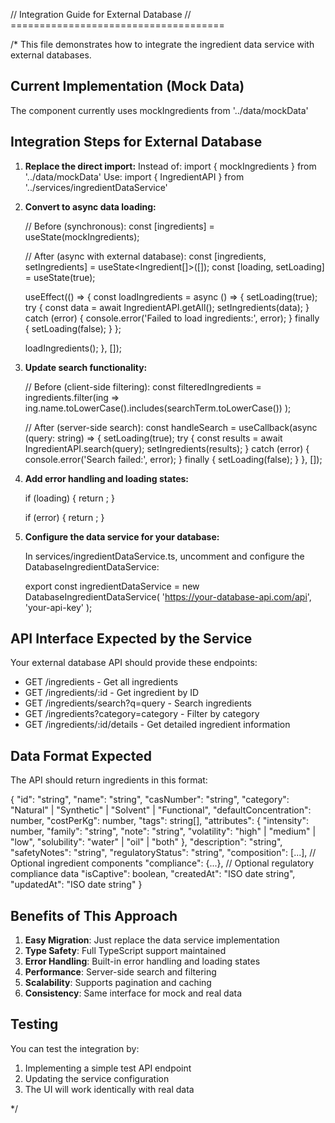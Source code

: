 // Integration Guide for External Database
// =====================================

/\*
This file demonstrates how to integrate the ingredient data service with external databases.

## Current Implementation (Mock Data)

The component currently uses mockIngredients from '../data/mockData'

## Integration Steps for External Database

1. **Replace the direct import:**
   Instead of: import { mockIngredients } from '../data/mockData'
   Use: import { IngredientAPI } from '../services/ingredientDataService'

2. **Convert to async data loading:**

   // Before (synchronous):
   const [ingredients] = useState(mockIngredients);

   // After (async with external database):
   const [ingredients, setIngredients] = useState<Ingredient[]>([]);
   const [loading, setLoading] = useState(true);

   useEffect(() => {
   const loadIngredients = async () => {
   setLoading(true);
   try {
   const data = await IngredientAPI.getAll();
   setIngredients(data);
   } catch (error) {
   console.error('Failed to load ingredients:', error);
   } finally {
   setLoading(false);
   }
   };

   loadIngredients();
   }, []);

3. **Update search functionality:**

   // Before (client-side filtering):
   const filteredIngredients = ingredients.filter(ing =>
   ing.name.toLowerCase().includes(searchTerm.toLowerCase())
   );

   // After (server-side search):
   const handleSearch = useCallback(async (query: string) => {
   setLoading(true);
   try {
   const results = await IngredientAPI.search(query);
   setIngredients(results);
   } catch (error) {
   console.error('Search failed:', error);
   } finally {
   setLoading(false);
   }
   }, []);

4. **Add error handling and loading states:**

   if (loading) {
   return <LoadingSpinner />;
   }

   if (error) {
   return <ErrorMessage message="Failed to load ingredients" />;
   }

5. **Configure the data service for your database:**

   In services/ingredientDataService.ts, uncomment and configure the DatabaseIngredientDataService:

   export const ingredientDataService = new DatabaseIngredientDataService(
   'https://your-database-api.com/api',
   'your-api-key'
   );

## API Interface Expected by the Service

Your external database API should provide these endpoints:

- GET /ingredients - Get all ingredients
- GET /ingredients/:id - Get ingredient by ID
- GET /ingredients/search?q=query - Search ingredients
- GET /ingredients?category=category - Filter by category
- GET /ingredients/:id/details - Get detailed ingredient information

## Data Format Expected

The API should return ingredients in this format:

{
"id": "string",
"name": "string",
"casNumber": "string",
"category": "Natural" | "Synthetic" | "Solvent" | "Functional",
"defaultConcentration": number,
"costPerKg": number,
"tags": string[],
"attributes": {
"intensity": number,
"family": "string",
"note": "string",
"volatility": "high" | "medium" | "low",
"solubility": "water" | "oil" | "both"
},
"description": "string",
"safetyNotes": "string",
"regulatoryStatus": "string",
"composition": [...], // Optional ingredient components
"compliance": {...}, // Optional regulatory compliance data
"isCaptive": boolean,
"createdAt": "ISO date string",
"updatedAt": "ISO date string"
}

## Benefits of This Approach

1. **Easy Migration**: Just replace the data service implementation
2. **Type Safety**: Full TypeScript support maintained
3. **Error Handling**: Built-in error handling and loading states
4. **Performance**: Server-side search and filtering
5. **Scalability**: Supports pagination and caching
6. **Consistency**: Same interface for mock and real data

## Testing

You can test the integration by:

1. Implementing a simple test API endpoint
2. Updating the service configuration
3. The UI will work identically with real data

\*/
